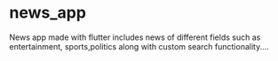 # news_app

News app made with flutter includes news of different fields such as entertainment,
sports,politics along with custom search functionality....
